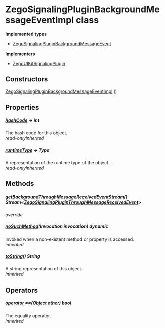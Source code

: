 


# ZegoSignalingPluginBackgroundMessageEventImpl class













**Implemented types**

- [ZegoSignalingPluginBackgroundMessageEvent](../zego_uikit_prebuilt_live_audio_room/ZegoSignalingPluginBackgroundMessageEvent-mixin.md)


**Implementers**

- [ZegoUIKitSignalingPlugin](../zego_uikit_prebuilt_live_audio_room/ZegoUIKitSignalingPlugin-class.md)





## Constructors

[ZegoSignalingPluginBackgroundMessageEventImpl](../zego_uikit_prebuilt_live_audio_room/ZegoSignalingPluginBackgroundMessageEventImpl/ZegoSignalingPluginBackgroundMessageEventImpl.md) ()

   


## Properties

##### [hashCode](../zego_uikit_prebuilt_live_audio_room/ZegoSignalingPluginBackgroundMessageEvent/hashCode.md) &#8594; int



The hash code for this object.  
_<span class="feature">read-only</span><span class="feature">inherited</span>_



##### [runtimeType](../zego_uikit_prebuilt_live_audio_room/ZegoSignalingPluginBackgroundMessageEvent/runtimeType.md) &#8594; Type



A representation of the runtime type of the object.  
_<span class="feature">read-only</span><span class="feature">inherited</span>_





## Methods

##### [getBackgroundThroughMessageReceivedEventStream](../zego_uikit_prebuilt_live_audio_room/ZegoSignalingPluginBackgroundMessageEventImpl/getBackgroundThroughMessageReceivedEventStream.md)() Stream&lt;[ZegoSignalingPluginThroughMessageReceivedEvent](../zego_uikit_prebuilt_live_audio_room/ZegoSignalingPluginThroughMessageReceivedEvent-class.md)>



  
_<span class="feature">override</span>_



##### [noSuchMethod](../zego_uikit_prebuilt_live_audio_room/ZegoSignalingPluginBackgroundMessageEvent/noSuchMethod.md)(Invocation invocation) dynamic



Invoked when a non-existent method or property is accessed.  
_<span class="feature">inherited</span>_



##### [toString](../zego_uikit_prebuilt_live_audio_room/ZegoSignalingPluginBackgroundMessageEvent/toString.md)() String



A string representation of this object.  
_<span class="feature">inherited</span>_





## Operators

##### [operator ==](../zego_uikit_prebuilt_live_audio_room/ZegoSignalingPluginBackgroundMessageEvent/operator_equals.md)(Object other) bool



The equality operator.  
_<span class="feature">inherited</span>_















